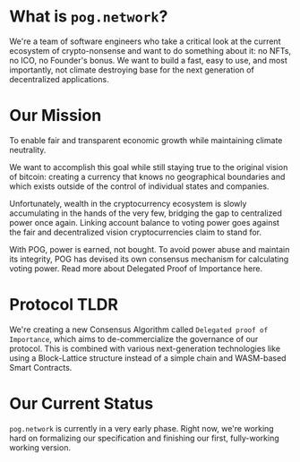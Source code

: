 # What is `pog.network`?

We're a team of software engineers who take a critical look at the current ecosystem of crypto-nonsense and want to do something about it: no NFTs, no ICO, no Founder's bonus.
We want to build a fast, easy to use, and most importantly, not climate destroying base for the next generation of decentralized applications.

# Our Mission

To enable fair and transparent economic growth while maintaining climate neutrality.

We want to accomplish this goal while still staying true to the original vision of bitcoin: creating a currency that knows no geographical boundaries and which exists outside of the control of individual states and companies.

Unfortunately, wealth in the cryptocurrency ecosystem is slowly accumulating in the hands of the very few, bridging the gap to centralized power once again. Linking account balance to voting power goes against the fair and decentralized vision cryptocurrencies claim to stand for.

With POG, power is earned, not bought.
To avoid power abuse and maintain its integrity, POG has devised its own consensus mechanism for calculating voting power. Read more about Delegated Proof of Importance here.

# Protocol TLDR

We're creating a new Consensus Algorithm called `Delegated proof of Importance`, which aims to de-commercialize the governance of our protocol. This is combined with various next-generation technologies like using a Block-Lattice structure instead of a simple chain and WASM-based Smart Contracts.

# Our Current Status

`pog.network` is currently in a very early phase. Right now, we're working hard on formalizing our specification and finishing our first, fully-working working version.
